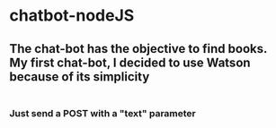 <h1> chatbot-nodeJS </h1>
<h2>
The chat-bot has the objective to find books.
<br>
My first chat-bot, I decided to use Watson because of its simplicity
</h2>
<h3>
<br>
Just send a POST with a "text" parameter
</h3>
